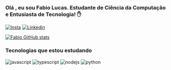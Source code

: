 ### Olá , eu sou Fabio Lucas. Estudante de Ciência da Computação e Entusiasta de Tecnologia! ✋

[![Insta](https://img.shields.io/badge/Instagram-E4405F?style=for-the-badge&logo=instagram&logoColor=white)](https://www.instagram.com/fabio_lucs/?hl=pt-br)
[![Linkedin](https://img.shields.io/badge/LinkedIn-0077B5?style=for-the-badge&logo=linkedin&logoColor=white)](https://www.linkedin.com/in/fabio-lucas-28a0161ab/)


[![Fabio GitHub stats](https://github-readme-stats.vercel.app/api?username=fabio-lucs&theme=dracula)](https://github.com/anuraghazra/github-readme-stats)

### Tecnologias que estou estudando

<div>    
    <img align="center" alt="javascript" src="https://img.shields.io/badge/JavaScript-F7DF1E?style=for-the-badge&logo=javascript&logoColor=black" />
    <img align="center" alt="typescript" src="https://img.shields.io/badge/TypeScript-007ACC?style=for-the-badge&logo=typescript&logoColor=white" />  
    <img align="center" alt="nodejs" src="https://img.shields.io/badge/Node.js-43853D?style=for-the-badge&logo=node.js&logoColor=white" />   
    <img align="center" alt="python" src="https://img.shields.io/badge/Python-14354C?style=for-the-badge&logo=python&logoColor=white" /> 
    
</div>







